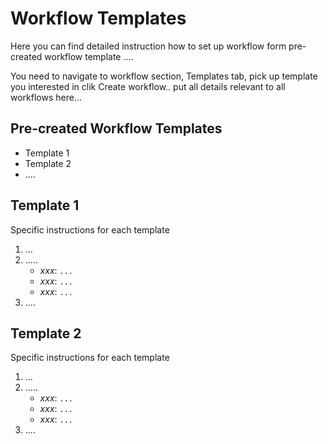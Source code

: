 # Workflow Templates

Here you can find detailed instruction how to set up workflow form pre-created workflow template ....

You need to navigate to workflow section, Templates tab, pick up template you interested in clik Create workflow..
put all details relevant to all workflows here...

## Pre-created Workflow Templates

- Template  1
- Template  2
- ....

## Template  1
 Specific instructions for each template

1. ...
2. .....
   - *xxx*: `...`
   - *xxx*: `...`
   - *xxx*: `...`
3. ....

## Template  2
Specific instructions for each template

1. ...
2. .....
   - *xxx*: `...`
   - *xxx*: `...`
   - *xxx*: `...`
3. ....